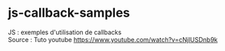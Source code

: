 # js-callback-samples
JS : exemples d'utilisation de callbacks  
Source : Tuto youtube https://www.youtube.com/watch?v=cNjIUSDnb9k



